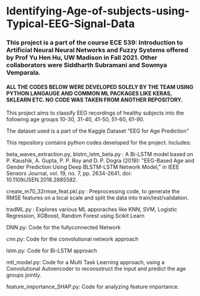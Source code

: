 # Identifying-Age-of-subjects-using-Typical-EEG-Signal-Data





### This project is a part of the course ECE 539: Introduction to Artificial Neural Neural Networks and Fuzzy Systems offered by Prof Yu Hen Hu, UW Madison in Fall 2021. Other collaborators were Siddharth Subramani and Sowmya Vemparala.



#### ALL THE CODES BELOW WERE DEVELOPED SOLELY BY THE TEAM USING PYTHON LANGAUGE AND COMMON ML PACKAGES LIKE KERAS, SKLEARN ETC. NO CODE WAS TAKEN FROM ANOTHER REPOSITORY.

This project aims to classify EEG recordings of healthy subjects into the following age groups 10-30, 31-40, 41-50, 51-60, 61-90.

The dataset used is a part of the Kaggle Dataset "EEG for Age Prediction"

This repository contains python codes developed for the project. Includes:

beta_waves_extraction.py, blstm_lstm_beta.py : A Bi-LSTM model based on P. Kaushik, A. Gupta, P. P. Roy and D. P. Dogra (2019): "EEG-Based Age and Gender Prediction Using Deep BLSTM-LSTM Network Model," in IEEE Sensors Journal, vol. 19, no. 7, pp. 2634-2641, doi: 10.1109/JSEN.2018.2885582.

create_m70_32rmse_feat.pkl.py : Preprocessing code, to generate the RMSE features on a local scale and split the data into train/test/validation.

tradML.py : Explores various ML apporaches like KNN, SVM, Logistic Regression, XGBoost, Random Forest using Scikit Learn

DNN.py: Code for the fullyconnected Network

cnn.py: Code for the convolutional network approach

lstm.py: Code for Bi-LSTM approach

mtl_model.py: Code for a Multi Task Learning approach, using a Convolutional Autoencoder to reconsstruct the input and predict the age groups jointly.

feature_importance_SHAP.py: Code for analyzing feature importance.




